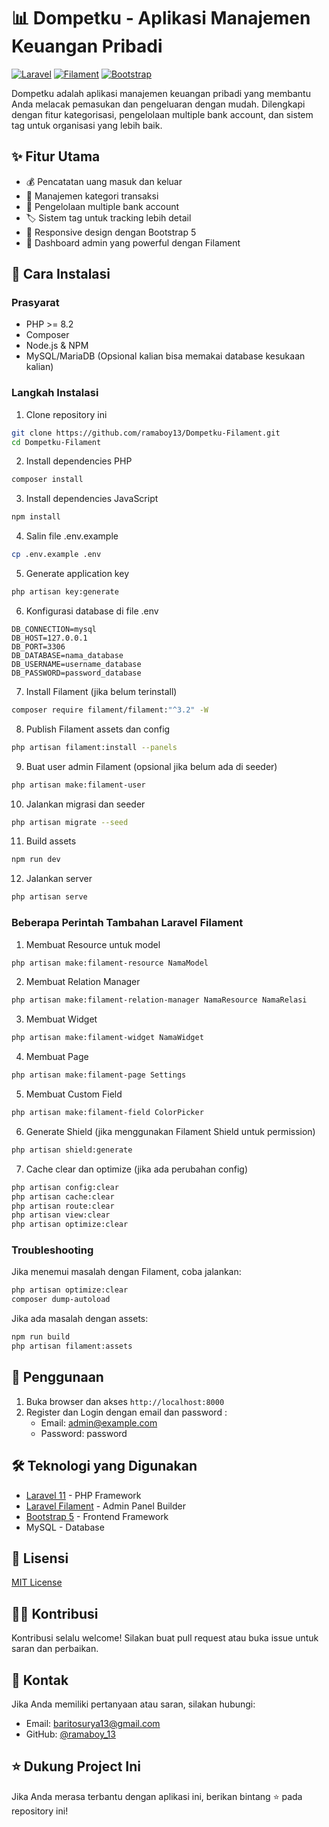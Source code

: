 # 📊 Dompetku - Aplikasi Manajemen Keuangan Pribadi

[![Laravel](https://img.shields.io/badge/Laravel-11.0-FF2D20?style=for-the-badge&logo=laravel&logoColor=white)](https://laravel.com)
[![Filament](https://img.shields.io/badge/Filament-3.0-FB70A9?style=for-the-badge&logo=filament&logoColor=white)](https://filamentphp.com)
[![Bootstrap](https://img.shields.io/badge/Bootstrap-5.0-7952B3?style=for-the-badge&logo=bootstrap&logoColor=white)](https://getbootstrap.com)

Dompetku adalah aplikasi manajemen keuangan pribadi yang membantu Anda melacak pemasukan dan pengeluaran dengan mudah. Dilengkapi dengan fitur kategorisasi, pengelolaan multiple bank account, dan sistem tag untuk organisasi yang lebih baik.

## ✨ Fitur Utama

-   💰 Pencatatan uang masuk dan keluar
-   📑 Manajemen kategori transaksi
-   🏦 Pengelolaan multiple bank account
-   🏷️ Sistem tag untuk tracking lebih detail
-   📱 Responsive design dengan Bootstrap 5
-   🎯 Dashboard admin yang powerful dengan Filament

## 🚀 Cara Instalasi

### Prasyarat
- PHP >= 8.2
- Composer
- Node.js & NPM
- MySQL/MariaDB (Opsional kalian bisa memakai database kesukaan kalian)

### Langkah Instalasi

1. Clone repository ini
```bash
git clone https://github.com/ramaboy13/Dompetku-Filament.git
cd Dompetku-Filament
```

2. Install dependencies PHP
```bash
composer install
```

3. Install dependencies JavaScript
```bash
npm install
```

4. Salin file .env.example
```bash
cp .env.example .env
```

5. Generate application key
```bash
php artisan key:generate
```

6. Konfigurasi database di file .env
```env
DB_CONNECTION=mysql
DB_HOST=127.0.0.1
DB_PORT=3306
DB_DATABASE=nama_database
DB_USERNAME=username_database
DB_PASSWORD=password_database
```

7. Install Filament (jika belum terinstall)
```bash
composer require filament/filament:"^3.2" -W
```

8. Publish Filament assets dan config
```bash
php artisan filament:install --panels
```

9. Buat user admin Filament (opsional jika belum ada di seeder)
```bash
php artisan make:filament-user
```

10. Jalankan migrasi dan seeder
```bash
php artisan migrate --seed
```

11. Build assets
```bash
npm run dev
```

12. Jalankan server
```bash
php artisan serve
```

### Beberapa Perintah Tambahan Laravel Filament

1. Membuat Resource untuk model
```bash
php artisan make:filament-resource NamaModel
```

2. Membuat Relation Manager
```bash
php artisan make:filament-relation-manager NamaResource NamaRelasi
```

3. Membuat Widget
```bash
php artisan make:filament-widget NamaWidget
```

4. Membuat Page
```bash
php artisan make:filament-page Settings
```

5. Membuat Custom Field
```bash
php artisan make:filament-field ColorPicker
```

6. Generate Shield (jika menggunakan Filament Shield untuk permission)
```bash
php artisan shield:generate
```

7. Cache clear dan optimize (jika ada perubahan config)
```bash
php artisan config:clear
php artisan cache:clear
php artisan route:clear
php artisan view:clear
php artisan optimize:clear
```

### Troubleshooting

Jika menemui masalah dengan Filament, coba jalankan:
```bash
php artisan optimize:clear
composer dump-autoload
```

Jika ada masalah dengan assets:
```bash
npm run build
php artisan filament:assets
```

## 📖 Penggunaan

1. Buka browser dan akses `http://localhost:8000`
2. Register dan Login dengan email dan password :
    - Email: admin@example.com
    - Password: password

## 🛠️ Teknologi yang Digunakan

-   [Laravel 11](https://laravel.com) - PHP Framework
-   [Laravel Filament](https://filamentphp.com) - Admin Panel Builder
-   [Bootstrap 5](https://getbootstrap.com) - Frontend Framework
-   MySQL - Database

## 📝 Lisensi

[MIT License](LICENSE.md)

## 👨‍💻 Kontribusi

Kontribusi selalu welcome! Silakan buat pull request atau buka issue untuk saran dan perbaikan.

## 📧 Kontak

Jika Anda memiliki pertanyaan atau saran, silakan hubungi:

-   Email: baritosurya13@gmail.com
-   GitHub: [@ramaboy_13](https://github.com/ramaboy13)

## ⭐ Dukung Project Ini

Jika Anda merasa terbantu dengan aplikasi ini, berikan bintang ⭐ pada repository ini!
